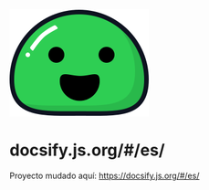 [![logo](docs/_media/icon.svg)](https://docsify-es.js.org)

# docsify.js.org/#/es/

Proyecto mudado aquí: https://docsify.js.org/#/es/
